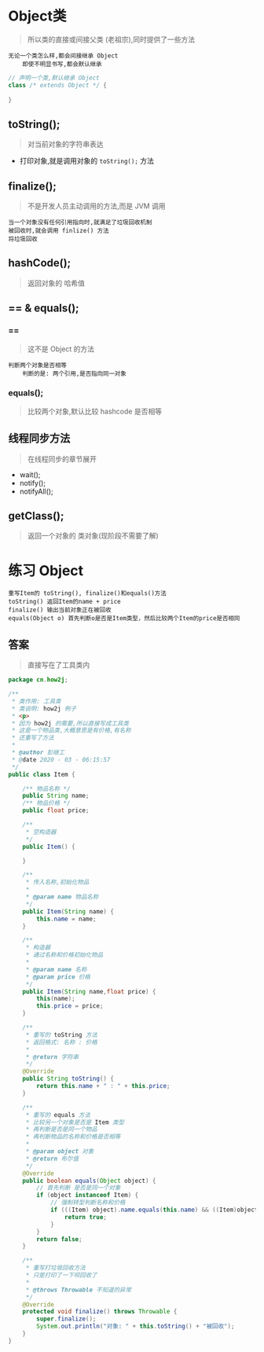 # Object类
> 所以类的直接或间接父类 (老祖宗),同时提供了一些方法

```text
无论一个类怎么样,都会间接继承 Object
	即使不明显书写,都会默认继承
```

```java
// 声明一个类,默认继承 Object
class /* extends Object */ {
	
}
```

## toString();
> 对当前对象的字符串表达

* 打印对象,就是调用对象的 ```toString();``` 方法

## finalize();
> 不是开发人员主动调用的方法,而是 JVM 调用

```text
当一个对象没有任何引用指向时,就满足了垃圾回收机制
被回收时,就会调用 finlize() 方法
将垃圾回收
```

## hashCode();
> 返回对象的 哈希值 

## == & equals();

### ==
> 这不是 Object 的方法

```text
判断两个对象是否相等
	判断的是: 两个引用,是否指向同一对象
```

### equals();
> 比较两个对象,默认比较 hashcode 是否相等

## 线程同步方法
> 在线程同步的章节展开

* wait();
* notify();
* notifyAll();

## getClass();
> 返回一个对象的 类对象(现阶段不需要了解)

# 练习 Object

```text
重写Item的 toString(), finalize()和equals()方法
toString() 返回Item的name + price
finalize() 输出当前对象正在被回收
equals(Object o) 首先判断o是否是Item类型，然后比较两个Item的price是否相同 
```

## 答案
> 直接写在了工具类内

```java
package cn.how2j;

/**
 * 类作用: 工具类
 * 类说明: how2j 例子
 * <p>
 * 因为 how2j 的需要,所以直接写成工具类
 * 这是一个物品类,大概意思是有价格,有名称
 * 还重写了方法
 *
 * @author 彭继工
 * @date 2020 - 03 - 06:15:57
 */
public class Item {

    /** 物品名称 */
    public String name;
    /** 物品价格 */
    public float price;

    /**
     * 空构造器
     */
    public Item() {

    }

    /**
     * 传入名称,初始化物品
     *
     * @param name 物品名称
     */
    public Item(String name) {
        this.name = name;
    }

    /**
     * 构造器
     * 通过名称和价格初始化物品
     *
     * @param name 名称
     * @param price 价格
     */
    public Item(String name,float price) {
        this(name);
        this.price = price;
    }

    /**
     * 重写的 toString 方法
     * 返回格式: 名称 : 价格
     *
     * @return 字符串
     */
    @Override
    public String toString() {
        return this.name + " : " + this.price;
    }

    /**
     * 重写的 equals 方法
     * 比较另一个对象是否是 Item 类型
     * 再判断是否是同一个物品
     * 再判断物品的名称和价格是否相等
     *
     * @param object 对象
     * @return 布尔值
     */
    @Override
    public boolean equals(Object object) {
        // 首先判断 是否是同一个对象
        if (object instanceof Item) {
            // 强制转型判断名称和价格
            if (((Item) object).name.equals(this.name) && ((Item)object).price == this.price) {
                return true;
            }
        }
        return false;
    }

    /**
     * 重写打垃圾回收方法
     * 只是打印了一下呗回收了
     *
     * @throws Throwable 不知道的异常
     */
    @Override
    protected void finalize() throws Throwable {
        super.finalize();
        System.out.println("对象: " + this.toString() + "被回收");
    }
}
```